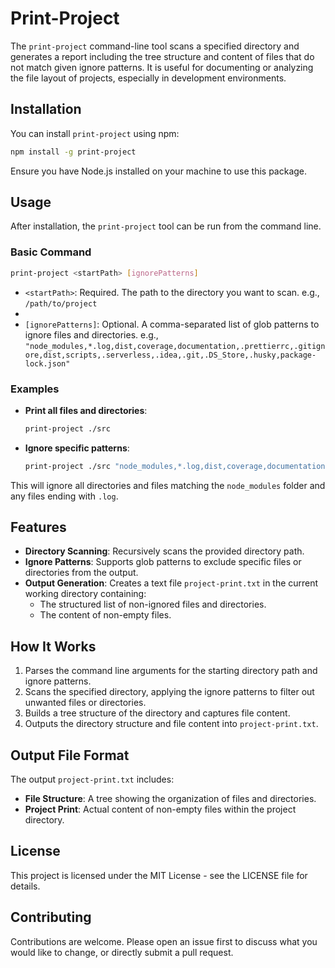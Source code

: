 # Print-Project

The `print-project` command-line tool scans a specified directory and generates a report including the tree structure and content of files that do not match given ignore patterns. It is useful for documenting or analyzing the file layout of projects, especially in development environments.

## Installation

You can install `print-project` using npm:

```bash
npm install -g print-project
```

Ensure you have Node.js installed on your machine to use this package.

## Usage

After installation, the `print-project` tool can be run from the command line.

### Basic Command

```bash
print-project <startPath> [ignorePatterns]
```

- `<startPath>`: Required. The path to the directory you want to scan.
e.g., `/path/to/project`
- 
- `[ignorePatterns]`: Optional. A comma-separated list of glob patterns to ignore files and directories.
e.g., `"node_modules,*.log,dist,coverage,documentation,.prettierrc,.gitignore,dist,scripts,.serverless,.idea,.git,.DS_Store,.husky,package-lock.json"`

### Examples

- **Print all files and directories**:

  ```bash
  print-project ./src
  ```

- **Ignore specific patterns**:

  ```bash
  print-project ./src "node_modules,*.log,dist,coverage,documentation,.prettierrc,.gitignore,dist,scripts,.serverless,.idea,.git,.DS_Store,.husky,package-lock.json"
  ```

This will ignore all directories and files matching the `node_modules` folder and any files ending with `.log`.

## Features

- **Directory Scanning**: Recursively scans the provided directory path.
- **Ignore Patterns**: Supports glob patterns to exclude specific files or directories from the output.
- **Output Generation**: Creates a text file `project-print.txt` in the current working directory containing:
  - The structured list of non-ignored files and directories.
  - The content of non-empty files.

## How It Works

1. Parses the command line arguments for the starting directory path and ignore patterns.
2. Scans the specified directory, applying the ignore patterns to filter out unwanted files or directories.
3. Builds a tree structure of the directory and captures file content.
4. Outputs the directory structure and file content into `project-print.txt`.

## Output File Format

The output `project-print.txt` includes:

- **File Structure**: A tree showing the organization of files and directories.
- **Project Print**: Actual content of non-empty files within the project directory.

## License

This project is licensed under the MIT License - see the LICENSE file for details.

## Contributing

Contributions are welcome. Please open an issue first to discuss what you would like to change, or directly submit a pull request.